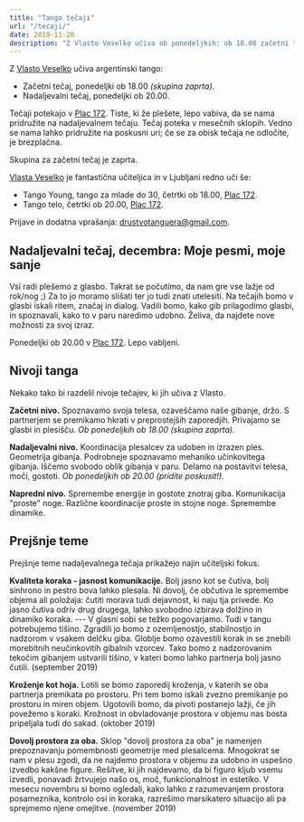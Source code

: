 ```yaml
---
title: "Tango tečaji"
url: "/tecaji/"
date: 2019-11-20
description: "Z Vlasto Veselko učiva ob ponedeljkih: ob 18.00 začetni tečaj, ob 20.00 nadaljevalni."
---
```


Z [Vlasto Veselko](https://vlastaveselko.wordpress.com/) učiva argentinski tango:

- Začetni tečaj, ponedeljki ob 18.00 _(skupina zaprta)_.
- Nadaljevalni tečaj, ponedeljki ob 20.00.

Tečaji potekajo v [Plac 172](https://www.facebook.com/plac172/). Tiste, ki že plešete, lepo vabiva, da se nama pridružite na nadaljevalnem tečaju. Tečaj poteka v mesečnih sklopih. Vedno se nama lahko pridružite na poskusni uri; če se za obisk tečaja ne odločite, je brezplačna. 

Skupina za začetni tečaj je zaprta.

[Vlasta Veselko](https://vlastaveselko.wordpress.com/) je fantastična učiteljica in v Ljubljani redno uči še:

- Tango Young, tango za mlade do 30, četrtki ob 18.00, [Plac 172](https://www.facebook.com/plac172/).
- Tango telo, četrtki ob 20.00, [Plac 172](https://www.facebook.com/plac172/).

Prijave in dodatna vprašanja: drustvotanguera@gmail.com.


Nadaljevalni tečaj, decembra: Moje pesmi, moje sanje
----------------------------------------------------

Vsi radi plešemo z glasbo. Takrat se počutimo, da nam gre vse lažje od rok/nog ;)
Za to jo moramo slišati ter jo tudi znati utelesiti. Na tečajih bomo v glasbi iskali ritem, značaj in dialog. Vadili bomo, kako gib prilagodimo glasbi, in spoznavali, kako to v paru naredimo udobno. Želiva, da najdete nove možnosti za svoj izraz.

Ponedeljki ob 20.00 v [Plac 172](https://www.facebook.com/plac172/). Lepo vabljeni.


Nivoji tanga
------------

Nekako tako bi razdelil nivoje tečajev, ki jih učiva z Vlasto.

__Začetni nivo.__ Spoznavamo svoja telesa, ozaveščamo naše gibanje, držo. S partnerjem se premikamo hkrati v preprostejših zaporedjih. Privajamo se glasbi in plesišču. _Ob ponedeljkih ob 18.00 (skupina zaprta)._

__Nadaljevalni nivo.__ Koordinacija plesalcev za udoben in izrazen ples. Geometrija gibanja. Podrobneje spoznavamo mehaniko učinkovitega gibanja. Iščemo svobodo oblik gibanja v paru. Delamo na postavitvi telesa, moči, gostoti. _Ob ponedeljkih ob 20.00 (pridite poskusit!)._

__Napredni nivo.__ Spremembe energije in gostote znotraj giba. Komunikacija "proste" noge. Različne koordinacije proste in stojne noge. Spremembe dinamike.


Prejšnje teme
-------------

Prejšnje teme nadaljevalnega tečaja prikažejo najin učiteljski fokus.

__Kvaliteta koraka - jasnost komunikacije.__
Bolj jasno kot se čutiva, bolj sinhrono in pestro bova lahko plesala. Ni dovolj, če občutiva le spremembe objema ali položaja: čutiti morava tudi dejavnost, ki naju tja privede. Ko jasno čutiva odriv drug drugega, lahko svobodno izbirava dolžino in dinamiko koraka. --- V glasni sobi se težko pogovarjamo. Tudi v tangu potrebujemo tišino. Zgradili jo bomo z ozemljenostjo, stabilnostjo in nadzorom v vsakem delčku giba. Globlje bomo ozavestili korak in se znebili morebitnih neučinkovitih gibalnih vzorcev. Tako bomo z nadzorovanim tekočim gibanjem ustvarili tišino, v kateri bomo lahko partnerja bolj jasno čutili. 
(september 2019)

__Kroženje kot hoja.__
Lotili se bomo zaporedij kroženja, v katerih se oba partnerja premikata po prostoru. Pri tem bomo iskali zvezno premikanje po prostoru in miren objem. Ugotovili bomo, da pivoti postanejo lažji, če jih povežemo s koraki. Krožnost in obvladovanje prostora v objemu nas bosta pripeljala tudi do sakad.
(oktober 2019)

__Dovolj prostora za oba.__
Sklop "dovolj prostora za oba" je namenjen prepoznavanju pomembnosti geometrije med plesalcema. Mnogokrat se nam v plesu zgodi, da ne najdemo prostora v objemu za udobno in uspešno izvedbo kakšne figure. Rešitve, ki jih najdevamo, da bi figuro kljub vsemu izvedli, ponavadi žrtvujejo našo os, moč, funkcionalnost in estetiko. V mesecu novembru si bomo ogledali, kako lahko z razumevanjem prostora posameznika, kontrolo osi in koraka, razrešimo marsikatero situacijo ali pa sprejmemo njene omejitve.
(november 2019)

